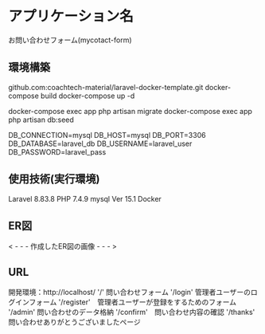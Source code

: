 # アプリケーション名
お問い合わせフォーム(mycotact-form)
## 環境構築
github.com:coachtech-material/laravel-docker-template.git
docker-compose build
docker-compose up -d

docker-compose exec app php artisan migrate
docker-compose exec app php artisan db:seed

DB_CONNECTION=mysql
DB_HOST=mysql
DB_PORT=3306
DB_DATABASE=laravel_db
DB_USERNAME=laravel_user
DB_PASSWORD=laravel_pass
## 使用技術(実行環境)
Laravel 8.83.8
PHP 7.4.9
mysql  Ver 15.1 
Docker
## ER図
< - - - 作成したER図の画像 - - - >

## URL
開発環境：http://localhost/
'/' 問い合わせフォーム
'/login' 管理者ユーザーのログインフォーム
'/register'　管理者ユーザーが登録をするためのフォーム
'/admin' 問い合わせのデータ格納
'/confirm'　問い合わせ内容の確認
'/thanks' 問い合わせありがとうございましたページ
